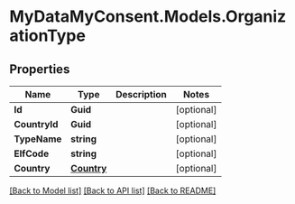 # MyDataMyConsent.Models.OrganizationType

## Properties

Name | Type | Description | Notes
------------ | ------------- | ------------- | -------------
**Id** | **Guid** |  | [optional] 
**CountryId** | **Guid** |  | [optional] 
**TypeName** | **string** |  | [optional] 
**ElfCode** | **string** |  | [optional] 
**Country** | [**Country**](Country.md) |  | [optional] 

[[Back to Model list]](../README.md#documentation-for-models) [[Back to API list]](../README.md#documentation-for-api-endpoints) [[Back to README]](../README.md)

